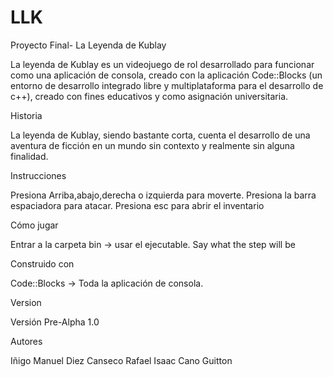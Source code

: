 # LLK
Proyecto Final- La Leyenda de Kublay

La leyenda de Kublay es un videojuego de rol desarrollado para funcionar como una aplicación de consola, creado con la aplicación Code::Blocks (un entorno de desarrollo integrado libre y multiplataforma para el desarrollo de c++), creado con fines educativos y como asignación universitaria.

Historia

La leyenda de Kublay, siendo bastante corta, cuenta el desarrollo de una aventura de ficción en un mundo sin contexto y realmente sin alguna finalidad.

Instrucciones

Presiona Arriba,abajo,derecha o izquierda para moverte.
Presiona la barra espaciadora para atacar.
Presiona esc para abrir el inventario

Cómo jugar

Entrar a la carpeta bin -> usar el ejecutable.
Say what the step will be

Construido con

Code::Blocks -> Toda la aplicación de consola.

Version

Versión Pre-Alpha 1.0

Autores

Iñigo Manuel Diez Canseco
Rafael Isaac Cano Guitton
